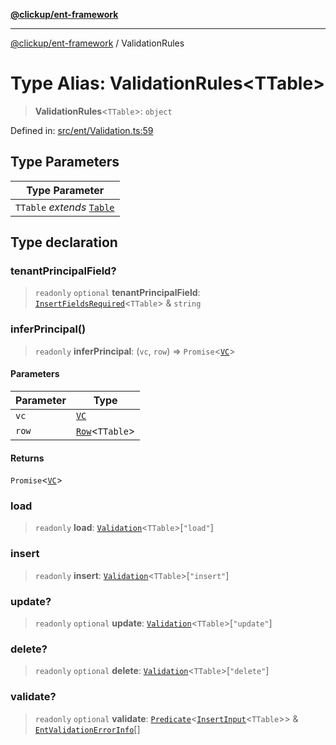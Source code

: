 [**@clickup/ent-framework**](../README.md)

***

[@clickup/ent-framework](../globals.md) / ValidationRules

# Type Alias: ValidationRules\<TTable\>

> **ValidationRules**\<`TTable`\>: `object`

Defined in: [src/ent/Validation.ts:59](https://github.com/clickup/ent-framework/blob/master/src/ent/Validation.ts#L59)

## Type Parameters

| Type Parameter |
| ------ |
| `TTable` *extends* [`Table`](Table.md) |

## Type declaration

### tenantPrincipalField?

> `readonly` `optional` **tenantPrincipalField**: [`InsertFieldsRequired`](InsertFieldsRequired.md)\<`TTable`\> & `string`

### inferPrincipal()

> `readonly` **inferPrincipal**: (`vc`, `row`) => `Promise`\<[`VC`](../classes/VC.md)\>

#### Parameters

| Parameter | Type |
| ------ | ------ |
| `vc` | [`VC`](../classes/VC.md) |
| `row` | [`Row`](Row.md)\<`TTable`\> |

#### Returns

`Promise`\<[`VC`](../classes/VC.md)\>

### load

> `readonly` **load**: [`Validation`](../classes/Validation.md)\<`TTable`\>\[`"load"`\]

### insert

> `readonly` **insert**: [`Validation`](../classes/Validation.md)\<`TTable`\>\[`"insert"`\]

### update?

> `readonly` `optional` **update**: [`Validation`](../classes/Validation.md)\<`TTable`\>\[`"update"`\]

### delete?

> `readonly` `optional` **delete**: [`Validation`](../classes/Validation.md)\<`TTable`\>\[`"delete"`\]

### validate?

> `readonly` `optional` **validate**: [`Predicate`](../interfaces/Predicate.md)\<[`InsertInput`](InsertInput.md)\<`TTable`\>\> & [`EntValidationErrorInfo`](../interfaces/EntValidationErrorInfo.md)[]

